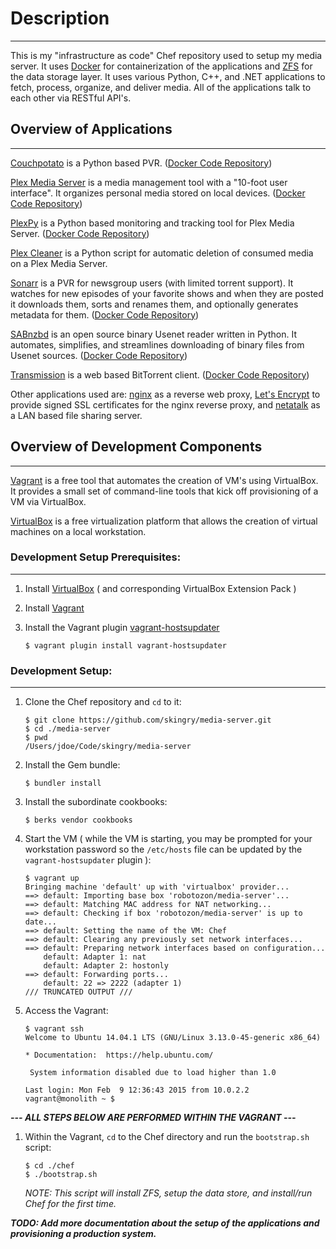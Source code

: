 # Description
***

This is my "infrastructure as code" Chef repository used to setup my media server. It uses [Docker](https://www.docker.com/) for containerization of the applications and [ZFS](https://en.wikipedia.org/wiki/ZFS) for the data storage layer.  It uses various Python, C++, and .NET applications to fetch, process, organize, and deliver media. All of the applications talk to each other via RESTful API's.

## Overview of Applications
***

[Couchpotato](https://couchpota.to/) is a Python based PVR. ([Docker Code Repository](https://github.com/linuxserver/docker-couchpotato))

[Plex Media Server](https://en.wikipedia.org/wiki/Plex_(software)#Plex_Media_Server) is a media management tool with a "10-foot user interface".  It organizes personal media stored on local devices. ([Docker Code Repository](https://github.com/linuxserver/docker-plex))

[PlexPy](https://github.com/drzoidberg33/plexpy) is a Python based monitoring and tracking tool for Plex Media Server. ([Docker Code Repository](https://github.com/linuxserver/docker-plexpy))

[Plex Cleaner](https://github.com/ngovil21/Plex-Cleaner) is a Python script for automatic deletion of consumed media on a Plex Media Server.

[Sonarr](https://sonarr.tv/) is a PVR for newsgroup users (with limited torrent support). It watches for new episodes of your favorite shows and when they are posted it downloads them, sorts and renames them, and optionally generates metadata for them. ([Docker Code Repository](https://github.com/linuxserver/docker-sonarr))

[SABnzbd](http://sabnzbd.org/) is an open source binary Usenet reader written in Python.  It automates, simplifies, and streamlines downloading of binary files from Usenet sources. ([Docker Code Repository](https://github.com/linuxserver/docker-sabnzbd))

[Transmission](https://www.transmissionbt.com/) is a web based BitTorrent client. ([Docker Code Repository](https://github.com/linuxserver/docker-transmission))

Other applications used are: [nginx](https://www.nginx.com/) as a reverse web proxy, [Let's Encrypt](https://letsencrypt.org/) to provide signed SSL certificates for the nginx reverse proxy, and [netatalk](http://netatalk.sourceforge.net/) as a LAN based file sharing server.

## Overview of Development Components
***

[Vagrant](http://vagrantup.com) is a free tool that automates the creation of VM's using VirtualBox. It provides a small set of command-line tools that kick off provisioning of a VM via VirtualBox.

[VirtualBox](http://www.virtualbox.org) is a free virtualization platform that allows the creation of virtual machines on a local workstation.


### Development Setup Prerequisites:
***

1. Install [VirtualBox](https://www.virtualbox.org/wiki/Downloads) ( and corresponding VirtualBox Extension Pack )
2. Install [Vagrant](https://www.vagrantup.com/downloads.html)
3. Install the Vagrant plugin [vagrant-hostsupdater](https://github.com/cogitatio/vagrant-hostsupdater)

   ```
   $ vagrant plugin install vagrant-hostsupdater
   ```
   
### Development Setup:
***

1. Clone the Chef repository and `cd` to it: 

   ```
   $ git clone https://github.com/skingry/media-server.git
   $ cd ./media-server
   $ pwd
   /Users/jdoe/Code/skingry/media-server
   ```
   
2. Install the Gem bundle:

    ```
    $ bundler install
    ```
    
3. Install the subordinate cookbooks:

   ```
   $ berks vendor cookbooks
   ```
   
4. Start the VM ( while the VM is starting, you may be prompted for your workstation password so the `/etc/hosts` file can be updated by the `vagrant-hostsupdater` plugin ):

   ```
   $ vagrant up
   Bringing machine 'default' up with 'virtualbox' provider...
   ==> default: Importing base box 'robotozon/media-server'...
   ==> default: Matching MAC address for NAT networking...
   ==> default: Checking if box 'robotozon/media-server' is up to date...
   ==> default: Setting the name of the VM: Chef
   ==> default: Clearing any previously set network interfaces...
   ==> default: Preparing network interfaces based on configuration...
       default: Adapter 1: nat
       default: Adapter 2: hostonly
   ==> default: Forwarding ports...
       default: 22 => 2222 (adapter 1)
   /// TRUNCATED OUTPUT ///
   ```
   
5. Access the Vagrant:

   ```
   $ vagrant ssh
   Welcome to Ubuntu 14.04.1 LTS (GNU/Linux 3.13.0-45-generic x86_64)

   * Documentation:  https://help.ubuntu.com/

    System information disabled due to load higher than 1.0

   Last login: Mon Feb  9 12:36:43 2015 from 10.0.2.2
   vagrant@monolith ~ $
   ```

_**--- ALL STEPS BELOW ARE PERFORMED WITHIN THE VAGRANT ---**_
 
1. Within the Vagrant, `cd` to the Chef directory and run the `bootstrap.sh` script:

   ```
   $ cd ./chef
   $ ./bootstrap.sh
   ```
   
   _NOTE: This script will install ZFS, setup the data store, and install/run Chef for the first time._
   
_**TODO: Add more documentation about the setup of the applications and provisioning a production system.**_


